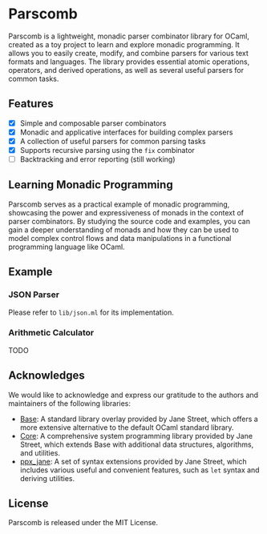 # Parscomb

Parscomb is a lightweight, monadic parser combinator library for OCaml, created as a toy project to learn and explore monadic programming. It allows you to easily create, modify, and combine parsers for various text formats and languages. The library provides essential atomic operations, operators, and derived operations, as well as several useful parsers for common tasks.

## Features
- [x] Simple and composable parser combinators
- [x] Monadic and applicative interfaces for building complex parsers
- [x] A collection of useful parsers for common parsing tasks
- [x] Supports recursive parsing using the `fix` combinator
- [ ] Backtracking and error reporting (still working)

## Learning Monadic Programming
Parscomb serves as a practical example of monadic programming, showcasing the power and expressiveness of monads in the context of parser combinators. By studying the source code and examples, you can gain a deeper understanding of monads and how they can be used to model complex control flows and data manipulations in a functional programming language like OCaml.

## Example
### JSON Parser
Please refer to `lib/json.ml` for its implementation. 

### Arithmetic Calculator
TODO



## Acknowledges
We would like to acknowledge and express our gratitude to the authors and maintainers of the following libraries:
- [Base](https://github.com/janestreet/base): A standard library overlay provided by Jane Street, which offers a more extensive alternative to the default OCaml standard library.
- [Core](https://github.com/janestreet/core): A comprehensive system programming library provided by Jane Street, which extends Base with additional data structures, algorithms, and utilities.
- [ppx_jane](https://github.com/janestreet/ppx_jane): A set of syntax extensions provided by Jane Street, which includes various useful and convenient features, such as `let` syntax and deriving utilities.

## License
Parscomb is released under the MIT License.
